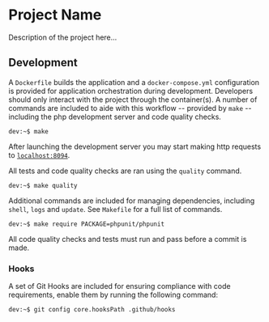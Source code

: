 # Project Name

Description of the project here...

## Development

A `Dockerfile` builds the application and a `docker-compose.yml` configuration
is provided for application orchestration during development. Developers should
only interact with the project through the container(s). A number of commands
are included to aide with this workflow -- provided by `make` -- including the
php development server and code quality checks.

```console
dev:~$ make
```

After launching the development server you may start making http requests to
[`localhost:8094`](http://localhost:8094).

All tests and code quality checks are ran using the `quality` command.

```console
dev:~$ make quality
```

Additional commands are included for managing dependencies, including `shell`,
`logs` and `update`. See `Makefile` for a full list of commands.

```console
dev:~$ make require PACKAGE=phpunit/phpunit
```

All code quality checks and tests must run and pass before a commit is made.

### Hooks

A set of Git Hooks are included for ensuring compliance with code requirements,
enable them by running the following command:

```console
dev:~$ git config core.hooksPath .github/hooks
```

